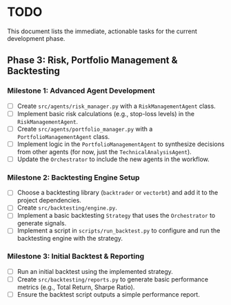 # TODO

This document lists the immediate, actionable tasks for the current development phase.

## Phase 3: Risk, Portfolio Management & Backtesting

### Milestone 1: Advanced Agent Development

-   [ ] Create `src/agents/risk_manager.py` with a `RiskManagementAgent` class.
-   [ ] Implement basic risk calculations (e.g., stop-loss levels) in the `RiskManagementAgent`.
-   [ ] Create `src/agents/portfolio_manager.py` with a `PortfolioManagementAgent` class.
-   [ ] Implement logic in the `PortfolioManagementAgent` to synthesize decisions from other agents (for now, just the `TechnicalAnalysisAgent`).
-   [ ] Update the `Orchestrator` to include the new agents in the workflow.

### Milestone 2: Backtesting Engine Setup

-   [ ] Choose a backtesting library (`backtrader` or `vectorbt`) and add it to the project dependencies.
-   [ ] Create `src/backtesting/engine.py`.
-   [ ] Implement a basic backtesting `Strategy` that uses the `Orchestrator` to generate signals.
-   [ ] Implement a script in `scripts/run_backtest.py` to configure and run the backtesting engine with the strategy.

### Milestone 3: Initial Backtest & Reporting

-   [ ] Run an initial backtest using the implemented strategy.
-   [ ] Create `src/backtesting/reports.py` to generate basic performance metrics (e.g., Total Return, Sharpe Ratio).
-   [ ] Ensure the backtest script outputs a simple performance report.
